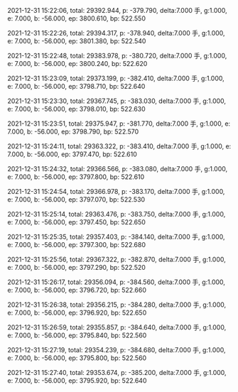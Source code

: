 2021-12-31 15:22:06, total: 29392.944, p: -379.790, delta:7.000 手, g:1.000, e: 7.000, b: -56.000, ep: 3800.610, bp: 522.550

2021-12-31 15:22:26, total: 29394.317, p: -378.940, delta:7.000 手, g:1.000, e: 7.000, b: -56.000, ep: 3801.380, bp: 522.540

2021-12-31 15:22:48, total: 29383.978, p: -380.720, delta:7.000 手, g:1.000, e: 7.000, b: -56.000, ep: 3800.240, bp: 522.620

2021-12-31 15:23:09, total: 29373.199, p: -382.410, delta:7.000 手, g:1.000, e: 7.000, b: -56.000, ep: 3798.710, bp: 522.640

2021-12-31 15:23:30, total: 29367.745, p: -383.030, delta:7.000 手, g:1.000, e: 7.000, b: -56.000, ep: 3798.010, bp: 522.630

2021-12-31 15:23:51, total: 29375.947, p: -381.770, delta:7.000 手, g:1.000, e: 7.000, b: -56.000, ep: 3798.790, bp: 522.570

2021-12-31 15:24:11, total: 29363.322, p: -383.410, delta:7.000 手, g:1.000, e: 7.000, b: -56.000, ep: 3797.470, bp: 522.610

2021-12-31 15:24:32, total: 29366.566, p: -383.080, delta:7.000 手, g:1.000, e: 7.000, b: -56.000, ep: 3797.800, bp: 522.610

2021-12-31 15:24:54, total: 29366.978, p: -383.170, delta:7.000 手, g:1.000, e: 7.000, b: -56.000, ep: 3797.070, bp: 522.530

2021-12-31 15:25:14, total: 29363.476, p: -383.750, delta:7.000 手, g:1.000, e: 7.000, b: -56.000, ep: 3797.450, bp: 522.650

2021-12-31 15:25:35, total: 29357.403, p: -384.140, delta:7.000 手, g:1.000, e: 7.000, b: -56.000, ep: 3797.300, bp: 522.680

2021-12-31 15:25:56, total: 29367.322, p: -382.870, delta:7.000 手, g:1.000, e: 7.000, b: -56.000, ep: 3797.290, bp: 522.520

2021-12-31 15:26:17, total: 29356.094, p: -384.560, delta:7.000 手, g:1.000, e: 7.000, b: -56.000, ep: 3796.720, bp: 522.660

2021-12-31 15:26:38, total: 29356.215, p: -384.280, delta:7.000 手, g:1.000, e: 7.000, b: -56.000, ep: 3796.920, bp: 522.650

2021-12-31 15:26:59, total: 29355.857, p: -384.640, delta:7.000 手, g:1.000, e: 7.000, b: -56.000, ep: 3795.840, bp: 522.560

2021-12-31 15:27:19, total: 29354.239, p: -384.680, delta:7.000 手, g:1.000, e: 7.000, b: -56.000, ep: 3795.800, bp: 522.560

2021-12-31 15:27:40, total: 29353.674, p: -385.200, delta:7.000 手, g:1.000, e: 7.000, b: -56.000, ep: 3795.920, bp: 522.640